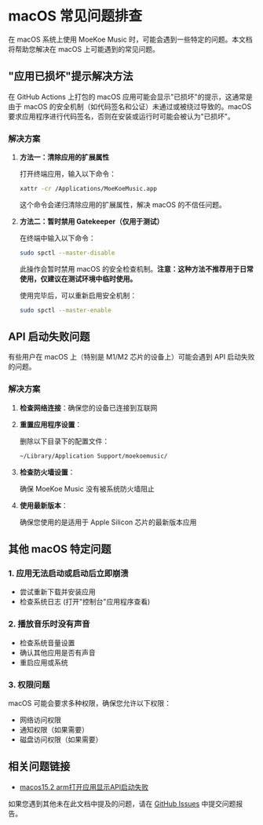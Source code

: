 # macOS 常见问题排查

在 macOS 系统上使用 MoeKoe Music 时，可能会遇到一些特定的问题。本文档将帮助您解决在 macOS 上可能遇到的常见问题。

## "应用已损坏"提示解决方法

在 GitHub Actions 上打包的 macOS 应用可能会显示"已损坏"的提示，这通常是由于 macOS 的安全机制（如代码签名和公证）未通过或被绕过导致的。macOS 要求应用程序进行代码签名，否则在安装或运行时可能会被认为"已损坏"。

### 解决方案

1. **方法一：清除应用的扩展属性**

   打开终端应用，输入以下命令：

   ```bash
   xattr -cr /Applications/MoeKoeMusic.app
   ```

   这个命令会递归清除应用的扩展属性，解决 macOS 的不信任问题。

2. **方法二：暂时禁用 Gatekeeper（仅用于测试）**

   在终端中输入以下命令：

   ```bash
   sudo spctl --master-disable
   ```

   此操作会暂时禁用 macOS 的安全检查机制。**注意：这种方法不推荐用于日常使用，仅建议在测试环境中临时使用。**

   使用完毕后，可以重新启用安全机制：

   ```bash
   sudo spctl --master-enable
   ```

## API 启动失败问题

有些用户在 macOS 上（特别是 M1/M2 芯片的设备上）可能会遇到 API 启动失败的问题。

### 解决方案

1. **检查网络连接**：确保您的设备已连接到互联网

2. **重置应用程序设置**：
   
   删除以下目录下的配置文件：
   ```bash
   ~/Library/Application Support/moekoemusic/
   ```

3. **检查防火墙设置**：
   
   确保 MoeKoe Music 没有被系统防火墙阻止

4. **使用最新版本**：
   
   确保您使用的是适用于 Apple Silicon 芯片的最新版本应用

## 其他 macOS 特定问题

### 1. 应用无法启动或启动后立即崩溃

- 尝试重新下载并安装应用
- 检查系统日志 (打开"控制台"应用程序查看)

### 2. 播放音乐时没有声音

- 检查系统音量设置
- 确认其他应用是否有声音
- 重启应用或系统

### 3. 权限问题

macOS 可能会要求多种权限，确保您允许以下权限：

- 网络访问权限
- 通知权限（如果需要）
- 磁盘访问权限（如果需要）

## 相关问题链接

- [macos15.2 arm打开应用显示API启动失败](https://github.com/iAJue/MoeKoeMusic/issues/214)

如果您遇到其他未在此文档中提及的问题，请在 [GitHub Issues](https://github.com/iAJue/MoeKoeMusic/issues) 中提交问题报告。 